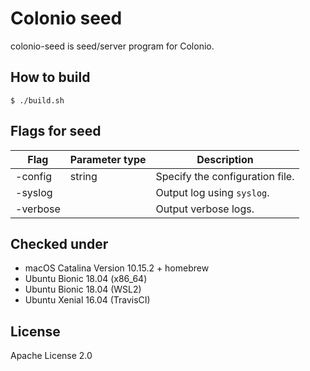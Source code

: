 # Colonio seed

colonio-seed is seed/server program for Colonio.

## How to build

```
$ ./build.sh
```

## Flags for seed

| Flag     | Parameter type | Description                     |
| -------- | -------------- | ------------------------------- |
| -config  | string         | Specify the configuration file. |
| -syslog  |                | Output log using `syslog`.      |
| -verbose |                | Output verbose logs.            |

## Checked under

* macOS Catalina Version 10.15.2 + homebrew
* Ubuntu Bionic 18.04 (x86_64)
* Ubuntu Bionic 18.04 (WSL2)
* Ubuntu Xenial 16.04 (TravisCI)

## License

Apache License 2.0
